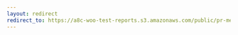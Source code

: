 ```yaml
---
layout: redirect
redirect_to: https://a8c-woo-test-reports.s3.amazonaws.com/public/pr-merge/39537/api/index.html
---
```

